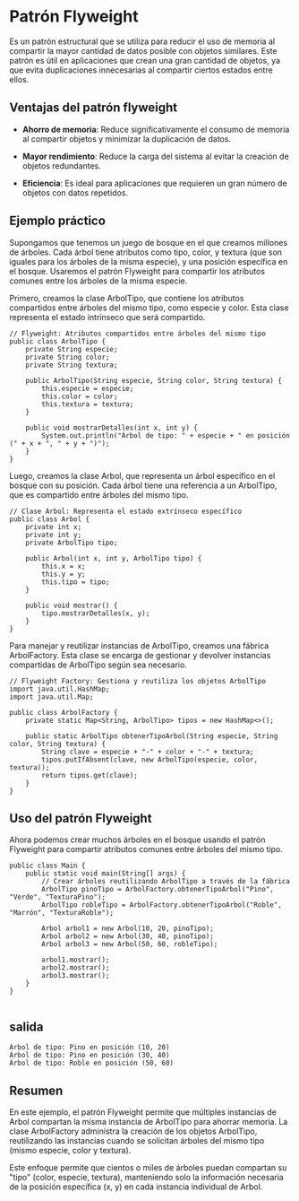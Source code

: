 
# Patrón Flyweight

Es un patrón estructural que se utiliza para reducir el uso de memoria al compartir la mayor cantidad de datos posible con objetos similares. Este patrón es útil en aplicaciones que crean una gran cantidad de objetos, ya que evita duplicaciones innecesarias al compartir ciertos estados entre ellos.

## Ventajas del patrón flyweight

* **Ahorro de memoria**: Reduce significativamente el consumo de memoria al compartir objetos y minimizar la duplicación de datos.

* **Mayor rendimiento**: Reduce la carga del sistema al evitar la creación de objetos redundantes.

* **Eficiencia**: Es ideal para aplicaciones que requieren un gran número de objetos con datos repetidos.

## Ejemplo práctico
Supongamos que tenemos un juego de bosque en el que creamos millones de árboles. Cada árbol tiene atributos como tipo, color, y textura (que son iguales para los árboles de la misma especie), y una posición específica en el bosque. Usaremos el patrón Flyweight para compartir los atributos comunes entre los árboles de la misma especie.

Primero, creamos la clase ArbolTipo, que contiene los atributos compartidos entre árboles del mismo tipo, como especie y color. Esta clase representa el estado intrínseco que será compartido.

```
// Flyweight: Atributos compartidos entre árboles del mismo tipo
public class ArbolTipo {
    private String especie;
    private String color;
    private String textura;

    public ArbolTipo(String especie, String color, String textura) {
        this.especie = especie;
        this.color = color;
        this.textura = textura;
    }

    public void mostrarDetalles(int x, int y) {
        System.out.println("Árbol de tipo: " + especie + " en posición (" + x + ", " + y + ")");
    }
}

```
Luego, creamos la clase Arbol, que representa un árbol específico en el bosque con su posición. Cada árbol tiene una referencia a un ArbolTipo, que es compartido entre árboles del mismo tipo.

```
// Clase Arbol: Representa el estado extrínseco específico
public class Arbol {
    private int x;
    private int y;
    private ArbolTipo tipo;

    public Arbol(int x, int y, ArbolTipo tipo) {
        this.x = x;
        this.y = y;
        this.tipo = tipo;
    }

    public void mostrar() {
        tipo.mostrarDetalles(x, y);
    }
}

```
Para manejar y reutilizar instancias de ArbolTipo, creamos una fábrica ArbolFactory. Esta clase se encarga de gestionar y devolver instancias compartidas de ArbolTipo según sea necesario.

```
// Flyweight Factory: Gestiona y reutiliza los objetos ArbolTipo
import java.util.HashMap;
import java.util.Map;

public class ArbolFactory {
    private static Map<String, ArbolTipo> tipos = new HashMap<>();

    public static ArbolTipo obtenerTipoArbol(String especie, String color, String textura) {
        String clave = especie + "-" + color + "-" + textura;
        tipos.putIfAbsent(clave, new ArbolTipo(especie, color, textura));
        return tipos.get(clave);
    }
}

```


## Uso del patrón Flyweight
Ahora podemos crear muchos árboles en el bosque usando el patrón Flyweight para compartir atributos comunes entre árboles del mismo tipo.

```
public class Main {
    public static void main(String[] args) {
        // Crear árboles reutilizando ArbolTipo a través de la fábrica
        ArbolTipo pinoTipo = ArbolFactory.obtenerTipoArbol("Pino", "Verde", "TexturaPino");
        ArbolTipo robleTipo = ArbolFactory.obtenerTipoArbol("Roble", "Marrón", "TexturaRoble");

        Arbol arbol1 = new Arbol(10, 20, pinoTipo);
        Arbol arbol2 = new Arbol(30, 40, pinoTipo);
        Arbol arbol3 = new Arbol(50, 60, robleTipo);

        arbol1.mostrar();
        arbol2.mostrar();
        arbol3.mostrar();
    }
}


```

## salida
```
Árbol de tipo: Pino en posición (10, 20)
Árbol de tipo: Pino en posición (30, 40)
Árbol de tipo: Roble en posición (50, 60)

```

## Resumen
En este ejemplo, el patrón Flyweight permite que múltiples instancias de Arbol compartan la misma instancia de ArbolTipo para ahorrar memoria. La clase ArbolFactory administra la creación de los objetos ArbolTipo, reutilizando las instancias cuando se solicitan árboles del mismo tipo (mismo especie, color y textura).

Este enfoque permite que cientos o miles de árboles puedan compartan su "tipo" (color, especie, textura), manteniendo solo la información necesaria de la posición específica (x, y) en cada instancia individual de Arbol.
